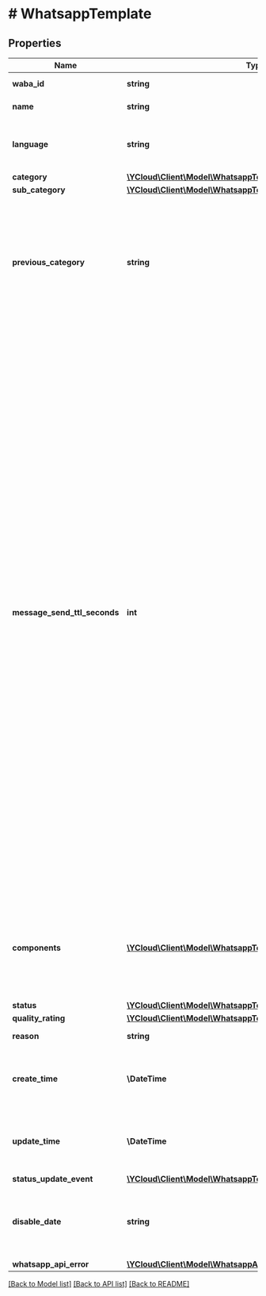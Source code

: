 # # WhatsappTemplate

## Properties

Name | Type | Description | Notes
------------ | ------------- | ------------- | -------------
**waba_id** | **string** | WhatsApp Business Account ID. |
**name** | **string** | Name of the template. |
**language** | **string** | Language code of the template. See [Supported Languages](https://developers.facebook.com/docs/whatsapp/api/messages/message-templates#supported-languages) for all codes. |
**category** | [**\YCloud\Client\Model\WhatsappTemplateCategory**](WhatsappTemplateCategory.md) |  | [optional]
**sub_category** | [**\YCloud\Client\Model\WhatsappTemplateSubCategory**](WhatsappTemplateSubCategory.md) |  | [optional]
**previous_category** | **string** | This field indicates the template&#39;s previous category (or &#x60;null&#x60;, for newly created templates after April 1, 2023). Compare this value to the template&#39;s &#x60;category&#x60; field value, which indicates the template&#39;s current category. | [optional]
**message_send_ttl_seconds** | **int** | If we are unable to deliver a message for an amount of time that exceeds its time-to-live, we will stop retrying and drop the message. By default, messages that use an authentication template have a default TTL of **10 minutes**, and messages that use a utility or marketing template have a default TTL of **30 days**. Set its value between &#x60;30&#x60; and &#x60;900&#x60; seconds (i.e., 30 seconds to 15 minutes) for authentication templates, or &#x60;30&#x60; and &#x60;43200&#x60; seconds (i.e., 30 seconds to 12 hours) for utility templates, or &#x60;43200&#x60; and &#x60;2592000&#x60; seconds (i.e., 12 hours to 30 days) for marketing templates. Alternatively, you can set this value to &#x60;-1&#x60;, which will set a custom TTL of 30 days for either type of template. We encourage you to set a time-to-live for all of your authentication templates, preferably equal to or less than your code expiration time, to ensure your customers only get a message when a code is still usable. Authentication templates created before October 23, 2024, have a default TTL of 30 days. | [optional]
**components** | [**\YCloud\Client\Model\WhatsappTemplateComponent[]**](WhatsappTemplateComponent.md) | Template components. A template consists of &#x60;HEADER&#x60;, &#x60;BODY&#x60;, &#x60;FOOTER&#x60;, and &#x60;BUTTONS&#x60; components. &#x60;BODY&#x60; component is required, the other types are optional. | [optional]
**status** | [**\YCloud\Client\Model\WhatsappTemplateStatus**](WhatsappTemplateStatus.md) |  | [optional]
**quality_rating** | [**\YCloud\Client\Model\WhatsappTemplateQualityRating**](WhatsappTemplateQualityRating.md) |  | [optional]
**reason** | **string** | The reason why the template is rejected. | [optional]
**create_time** | **\DateTime** | The time at which this object is created, formatted in [RFC 3339](https://datatracker.ietf.org/doc/html/rfc3339). e.g., &#x60;2022-06-01T12:00:00.000Z&#x60;. | [optional]
**update_time** | **\DateTime** | The time at which this object is updated, formatted in [RFC 3339](https://datatracker.ietf.org/doc/html/rfc3339). e.g., &#x60;2022-06-01T12:00:00.000Z&#x60;. | [optional]
**status_update_event** | [**\YCloud\Client\Model\WhatsappTemplateStatusUpdateEventEnum**](WhatsappTemplateStatusUpdateEventEnum.md) |  | [optional]
**disable_date** | **string** | The date at which the template will be disabled. When a WhatsApp template &#x60;FLAGGED&#x60; event is received, this field is set. | [optional]
**whatsapp_api_error** | [**\YCloud\Client\Model\WhatsappApiError**](WhatsappApiError.md) |  | [optional]

[[Back to Model list]](../../README.md#models) [[Back to API list]](../../README.md#endpoints) [[Back to README]](../../README.md)
